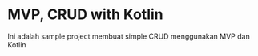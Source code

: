 # MVP, CRUD with Kotlin

Ini adalah sample project membuat simple CRUD menggunakan MVP dan Kotlin



